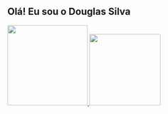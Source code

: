 ## Olá! Eu sou o Douglas Silva

<div>
    <a href="https://github.com/dougllassillva27">
    <img height="180em" src="https://github-readme-stats.vercel.app/api?username=dougllassillva27&show_icons=true&theme=dark">
    <img height="160em" src="https://github-readme-stats.vercel.app/api/top-langs/?username=dougllassillva27&theme=dark">
</div>
        
##

<div>
    <a href="https://www.linkedin.com/in/douglas-silva-27/" target="_blank" img scr="https://img.shields.io/badge/LinkedIn-0077B5?style=for-the-badge&logo=linkedin&logoColor=white" target="_blank"></a>
</div>
<!--
**dougllassillva27/dougllassillva27** is a ✨ _special_ ✨ repository because its `README.md` (this file) appears on your GitHub profile.

Here are some ideas to get you started:

- 🔭 I’m currently working on ...
- 🌱 I’m currently learning ...
- 👯 I’m looking to collaborate on ...
- 🤔 I’m looking for help with ...
- 💬 Ask me about ...
- 📫 How to reach me: ...
- 😄 Pronouns: ...
- ⚡ Fun fact: ...
-->
